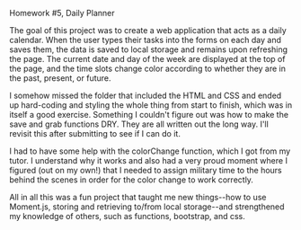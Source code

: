 Homework #5, Daily Planner

The goal of this project was to create a web application that acts as a daily calendar. When the user types their tasks into the forms on each day and saves them, the data is saved to local storage and remains upon refreshing the page. The current date and day of the week are displayed at the top of the page, and the time slots change color according to whether they are in the past, present, or future. 

I somehow missed the folder that included the HTML and CSS and ended up hard-coding and styling the whole thing from start to finish, which was in itself a good exercise. Something I couldn't figure out was how to make the save and grab functions DRY. They are all written out the long way. I'll revisit this after submitting to see if I can do it.

I had to have some help with the colorChange function, which I got from my tutor. I understand why it works and also had a very proud moment where I figured (out on my own!) that I needed to assign military time to the hours behind the scenes in order for the color change to work correctly. 

All in all this was a fun project that taught me new things--how to use Moment.js, storing and retrieving to/from local storage--and strengthened my knowledge of others, such as functions, bootstrap, and css.  